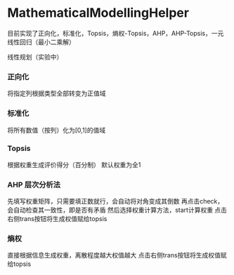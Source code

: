 # MathematicalModellingHelper
目前实现了正向化，标准化，Topsis，熵权-Topsis，AHP，AHP-Topsis，一元线性回归（最小二乘解）

线性规划（实验中）

### 正向化
将指定列根据类型全部转变为正值域

### 标准化
将所有数值（按列）化为[0,1]的值域

### Topsis
根据权重生成评价得分（百分制）
默认权重为全1

### AHP 层次分析法
先填写权重矩阵，只需要填正数就行，会自动将对角变成其倒数
再点击check，会自动检查其一致性，即是否有矛盾
然后选择权重计算方法，start计算权重
点击右侧trans按钮将生成权值赋给topsis

### 熵权
直接根据信息生成权重，离散程度越大权值越大
点击右侧trans按钮将生成权值赋给topsis